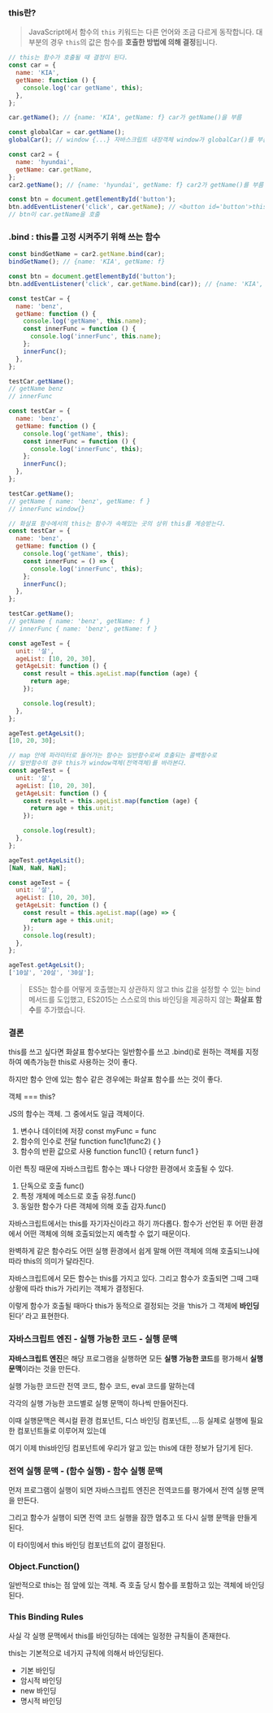 ### this란?

> JavaScript에서 함수의 `this` 키워드는 다른 언어와 조금 다르게 동작합니다.
> 대부분의 경우 `this`의 값은 함수를 **호출한 방법에 의해 결정**됩니다.

```jsx
// this는 함수가 호출될 때 결정이 된다.
const car = {
  name: 'KIA',
  getName: function () {
    console.log('car getName', this);
  },
};

car.getName(); // {name: 'KIA', getName: f} car가 getName()을 부름
```

```jsx
const globalCar = car.getName();
globalCar(); // window {...} 자바스크립트 내장객체 window가 globalCar()를 부름
```

```jsx
const car2 = {
  name: 'hyundai',
  getName: car.getName,
};
car2.getName(); // {name: 'hyundai', getName: f} car2가 getName()를 부름
```

```jsx
const btn = document.getElementById('button');
btn.addEventListener('click', car.getName); // <button id='button'>this는 누굴까?</button>
// btn이 car.getName을 호출
```

### .bind : this를 고정 시켜주기 위해 쓰는 함수

```jsx
const bindGetName = car2.getName.bind(car);
bindGetName(); // {name: 'KIA', getName: f}
```

```jsx
const btn = document.getElementById('button');
btn.addEventListener('click', car.getName.bind(car)); // {name: 'KIA', getName: f}
```

```jsx
const testCar = {
  name: 'benz',
  getName: function () {
    console.log('getName', this.name);
    const innerFunc = function () {
      console.log('innerFunc', this.name);
    };
    innerFunc();
  },
};

testCar.getName();
// getName benz
// innerFunc
```

```jsx
const testCar = {
  name: 'benz',
  getName: function () {
    console.log('getName', this);
    const innerFunc = function () {
      console.log('innerFunc', this);
    };
    innerFunc();
  },
};

testCar.getName();
// getName { name: 'benz', getName: f }
// innerFunc window{}
```

```jsx
// 화살표 함수에서의 this는 함수가 속해있는 곳의 상위 this를 계승받는다.
const testCar = {
  name: 'benz',
  getName: function () {
    console.log('getName', this);
    const innerFunc = () => {
      console.log('innerFunc', this);
    };
    innerFunc();
  },
};

testCar.getName();
// getName { name: 'benz', getName: f }
// innerFunc { name: 'benz', getName: f }
```

```jsx
const ageTest = {
  unit: '살',
  ageList: [10, 20, 30],
  getAgeLsit: function () {
    const result = this.ageList.map(function (age) {
      return age;
    });

    console.log(result);
  },
};

ageTest.getAgeLsit();
[10, 20, 30];
```

```jsx
// map 안에 파라미터로 들어가는 함수는 일반함수로써 호출되는 콜백함수로
// 일반함수의 경우 this가 window객체(전역객체)를 바라본다.
const ageTest = {
  unit: '살',
  ageList: [10, 20, 30],
  getAgeLsit: function () {
    const result = this.ageList.map(function (age) {
      return age + this.unit;
    });

    console.log(result);
  },
};

ageTest.getAgeLsit();
[NaN, NaN, NaN];
```

```jsx
const ageTest = {
  unit: '살',
  ageList: [10, 20, 30],
  getAgeLsit: function () {
    const result = this.ageList.map((age) => {
      return age + this.unit;
    });
    console.log(result);
  },
};

ageTest.getAgeLsit();
['10살', '20살', '30살'];
```

> ES5는 함수를 어떻게 호출했는지 상관하지 않고 this 값을 설정할 수 있는 bind 메서드를 도입했고, ES2015는 스스로의 this 바인딩을 제공하지 않는 **화살표 함수**를 추가했습니다.

### 결론

this를 쓰고 싶다면 화살표 함수보다는 일반함수를 쓰고 .bind()로 원하는 객체를 지정하여 예측가능한 this로 사용하는 것이 좋다.

하지만 함수 안에 있는 함수 같은 경우에는 화살표 함수를 쓰는 것이 좋다.

객체 === this?

JS의 함수는 객체. 그 중에서도 일급 객체이다.

1. 변수나 데이터에 저장
   const myFunc = func
2. 함수의 인수로 전달
   function func1(func2) { }
3. 함수의 반환 값으로 사용
   function func1() {
   return func1
   }

이런 특징 때문에 자바스크립트 함수는 꽤나 다양한 환경에서 호출될 수 있다.

1. 단독으로 호출
   func()
2. 특정 개체에 메소드로 호출
   유정.func()
3. 동일한 함수가 다른 객체에 의해 호출
   감자.func()

자바스크립트에서는 this를 자기자신이라고 하기 까다롭다.
함수가 선언된 후 어떤 환경에서 어떤 객체에 의해 호출되었는지 예측할 수 없기 때문이다.

완벽하게 같은 함수라도 어떤 실행 환경에서 쉽게 말해 어떤 객체에 의해 호출되느냐에 따라 this의 의미가 달라진다.

자바스크립트에서 모든 함수는 this를 가지고 있다. 그리고 함수가 호출되면 그때 그때 상황에 따라 this가 가리키는 객체가 결정된다.

이렇게 함수가 호출될 때마다 this가 동적으로 결정되는 것을 ‘this가 그 객체에 **바인딩** 된다’ 라고 표현한다.

### 자바스크립트 엔진 - 실행 가능한 코드 - 실행 문맥

**자바스크립트 엔진**은 해당 프로그램을 실행하면 모든 **실행 가능한 코드**를 평가해서 **실행 문맥**이라는 것을 만든다.

실행 가능한 코드란 전역 코드, 함수 코드, eval 코드를 말하는데

각각의 실행 가능한 코드별로 실행 문맥이 하나씩 만들어진다.

이때 실행문맥은 렉시컬 환경 컴포넌트, 디스 바인딩 컴포넌트, …등 실제로 실행에 필요한 컴포넌트들로 이루어져 있는데

여기 이제 this바인딩 컴포넌트에 우리가 알고 있는 this에 대한 정보가 담기게 된다.

### 전역 실행 문맥 - (함수 실행) - 함수 실행 문맥

먼저 프로그램이 실행이 되면 자바스크립트 엔진은 전역코드를 평가에서 전역 실행 문맥을 만든다.

그리고 함수가 실행이 되면 전역 코드 실행을 잠깐 멈추고 또 다시 실행 문맥을 만들게 된다.

이 타이밍에서 this 바인딩 컴포넌트의 값이 결정된다.

### Object.Function()

일반적으로 this는 점 앞에 있는 객체. 즉 호출 당시 함수를 포함하고 있는 객체에 바인딩 된다.

### This Binding Rules

사실 각 실행 문맥에서 this를 바인딩하는 데에는 일정한 규칙들이 존재한다.

this는 기본적으로 네가지 규칙에 의해서 바인딩된다.

- 기본 바인딩
- 암시적 바인딩
- new 바인딩
- 명시적 바인딩
